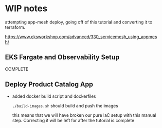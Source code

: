# WIP notes

attempting app-mesh deploy, going off of this tutorial and converting it to
terraform.

https://www.eksworkshop.com/advanced/330_servicemesh_using_appmesh/

## EKS Fargate and Observability Setup

COMPLETE

## Deploy Product Catalog App

- added docker build script and dockerfiles

  `./build-images.sh` should build and push the images

  this means that we will have broken our pure IaC setup with this manual step.
  Correcting it will be left for after the tutorial is complete
